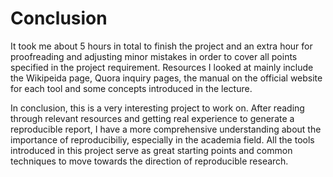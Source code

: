 # Conclusion

It took me about 5 hours in total to finish the project and an extra hour for proofreading and adjusting minor mistakes in order to cover all points specified in the project requirement. Resources I looked at mainly include the Wikipeida page, Quora inquiry pages, the manual on the official website for each tool and some concepts introduced in the lecture. 


In conclusion, this is a very interesting project to work on. After reading through relevant resources and getting real experience to generate a reproducible report, I have a more comprehensive understanding about the importance of reproducibiliy, especially in the academia field. All the tools introduced in this project serve as great starting points and common techniques to move towards the direction of reproducible research.



